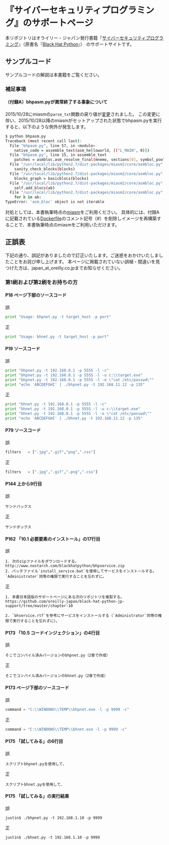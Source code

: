 # 『サイバーセキュリティプログラミング』のサポートページ

本リポジトリはオライリー・ジャパン発行書籍『[サイバーセキュリティプログラミング](http://www.oreilly.co.jp/books/9784873117317/)』（原書名『[Black Hat Python](https://www.nostarch.com/blackhatpython)』） のサポートサイトです。

## サンプルコード

サンプルコードの解説は本書籍をご覧ください。

### 補足事項

#### （付録A）bhpasm.pyが異常終了する事象について

2015/10/28にmiasmの`parse_txt`関数の戻り値が[変更](https://github.com/cea-sec/miasm/commit/dfdcae8bfeefc5c4395ee1e909bab83e211ffefb)されました。
この変更に伴い、2015/10/28以降のmiasmがセットアップされた状態でbhpasm.pyを実行すると、以下のような例外が発生します。
```sh
$ python bhpasm.py
Traceback (most recent call last):
  File "bhpasm.py", line 57, in <module>
    native_code = assemble_text(asm_helloworld, [("L_MAIN", 0)])
  File "bhpasm.py", line 15, in assemble_text
    patches = asmbloc.asm_resolve_final(mnemo, sections[0], symbol_pool)
  File "/usr/local/lib/python2.7/dist-packages/miasm2/core/asmbloc.py", line 1050, in asm_resolve_final
    sanity_check_blocks(blocks)
  File "/usr/local/lib/python2.7/dist-packages/miasm2/core/asmbloc.py", line 1031, in sanity_check_blocks
    blocks_graph = basicblocs(blocks)
  File "/usr/local/lib/python2.7/dist-packages/miasm2/core/asmbloc.py", line 1097, in __init__
    self.add_blocs(ab)
  File "/usr/local/lib/python2.7/dist-packages/miasm2/core/asmbloc.py", line 1107, in add_blocs
    for b in ab:
TypeError: 'asm_bloc' object is not iterable
```

対処としては、本書執筆時点の[miasm](https://github.com/cea-sec/miasm/tree/dcc488ec39d9a96b70c728ccdbcd43e62b25ae99)をご利用ください。
具体的には、付録Aに記載されている[Dockerfile](/appendix-A/bhp_miasm/Dockerfile)のコメント記号（#）を削除しイメージを再構築することで、本書執筆時点のmiasmをご利用いただけます。

## 正誤表

下記の通り、誤記がありましたので訂正いたします。ご迷惑をおかけいたしましたことをお詫び申し上げます。
本ページに掲載されていない誤植・間違いを見つけた方は、japan_at_oreilly.co.jpまでお知らせください。

### 第1刷および第2刷をお持ちの方

#### P18 ページ下部のソースコード

誤

```python
print "Usage: bhpnet.py -t target_host -p port"
```

正

```python
print "Usage: bhnet.py -t target_host -p port"
```

#### P19 ソースコード

誤

```python
print "bhpnet.py -t 192.168.0.1 -p 5555 -l -c"
print "bhpnet.py -t 192.168.0.1 -p 5555 -l -u c:\\target.exe"
print "bhpnet.py -t 192.168.0.1 -p 5555 -l -e \"cat /etc/passwd\""
print "echo 'ABCDEFGHI' | ./bhpnet.py -t 192.168.11.12 -p 135"
```

正

```python
print "bhnet.py -t 192.168.0.1 -p 5555 -l -c"
print "bhnet.py -t 192.168.0.1 -p 5555 -l -u c:\\target.exe"
print "bhnet.py -t 192.168.0.1 -p 5555 -l -e \"cat /etc/passwd\""
print "echo 'ABCDEFGHI' | ./bhnet.py -t 192.168.11.12 -p 135"
```

#### P79 ソースコード

誤

```python
filters   = [".jpg",".gif","png",".css"]
```

正

```python
filters   = [".jpg",".gif",".png",".css"]
```

#### P144 上から9行目

誤

```
サンドバックス
```

正

```
サンドボックス
```

#### P162 「10.1 必要要素のインストール」の17行目

誤

```
1. 次のzipファイルをダウンロードする。
http://www.nostarch.com/blackhatpython/bhpservice.zip
2. バッチファイル`install_service.bat`を使用してサービスをインストールする。`Administrator`同等の権限で実行することを忘れずに。
```

正

```
1. 本書日本語版のサポートページにある次のリポジトリを複製する。
https://github.com/oreilly-japan/black-hat-python-jp-support/tree/master/chapter-10

2. `bhservice.rtf`を参考にサービスをインストールする（`Administrator`同等の権限で実行することを忘れずに）。
```



#### P173 「10.5 コードインジェクション」の4行目

誤

```
そこでコンパイル済みバージョンのbhpnet.py（2章で作成）
```

正

```
そこでコンパイル済みバージョンのbhnet.py（2章で作成）
```

#### P173 ページ下部のソースコード

誤

```python
command = "C:\\WINDOWS\\TEMP\\bhpnet.exe -l -p 9999 -c"
```

正

```python
command = "C:\\WINDOWS\\TEMP\\bhnet.exe -l -p 9999 -c"
```

#### P175 「試してみる」の6行目

誤

```
スクリプトbhpnet.pyを使用して、
```

正

```
スクリプトbhnet.pyを使用して、
```

#### P175 「試してみる」の実行結果

誤

```shell-session
justin$ ./bhpnet.py -t 192.168.1.10 -p 9999
```

正

```shell-session
justin$ ./bhnet.py -t 192.168.1.10 -p 9999
```
